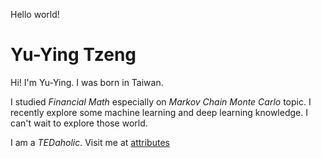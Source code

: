 <p>Hello world!</p>

<h1>Yu-Ying Tzeng</h1>

<div>
  <p>Hi! I'm Yu-Ying. I was born in Taiwan. </p>
  <p>I studied <em>Financial Math</em> especially on <em>Markov Chain Monte Carlo</em> topic. I recently explore some machine learning and deep learning knowledge. I can't wait to explore those world. </p>
  <p>I am a <em>TEDaholic</em>. Visit me at <a href="https://medium.com/@heyaying"> attributes</a>
 </p>
</div>
